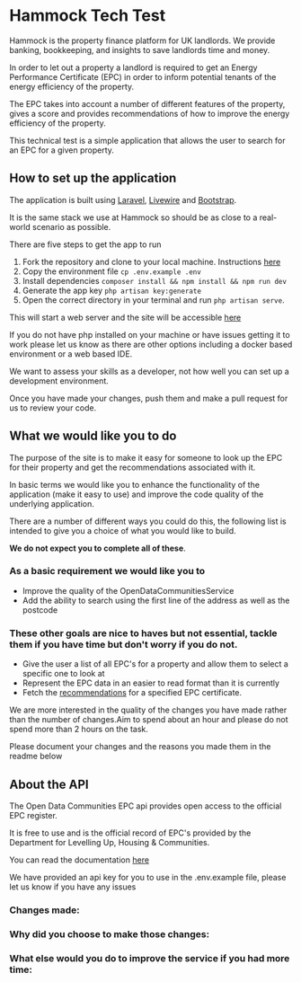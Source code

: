 
# Hammock Tech Test

Hammock is the property finance platform for UK landlords. We provide banking, bookkeeping, and insights to save landlords time and money.

In order to let out a property a landlord is required to get an Energy Performance Certificate (EPC) in order to inform potential tenants of the energy efficiency of the property. 

The EPC takes into account a number of different features of the property, gives a score and provides recommendations of how to improve the energy efficiency of the property.

This technical test is a simple application that allows the user to search for an EPC for a given property.

## How to set up the application

The application is built using [Laravel](https://laravel.com/docs/9.x), [Livewire](https://laravel-livewire.com/) and [Bootstrap](https://getbootstrap.com/docs/4.0/getting-started/introduction/).

It is the same stack we use at Hammock so should be as close to a real-world scenario as possible.

There are five steps to get the app to run

1. Fork the repository and clone to your local machine. Instructions [here](https://docs.github.com/en/github-ae@latest/get-started/quickstart/fork-a-repo#forking-a-repository)
2. Copy the environment file `cp .env.example .env`
3. Install dependencies `composer install && npm install && npm run dev`
4. Generate the app key `php artisan key:generate`
5. Open the correct directory in your terminal and run `php artisan serve`.

This will start a web server and the site will be accessible [here](http://localhost:8000/)

If you do not have php installed on your machine or have issues getting it to work please let us know as there are other options including a docker based environment or a web based IDE.

We want to assess your skills as a developer, not how well you can set up a development environment.

Once you have made your changes, push them and make a pull request for us to review your code.

## What we would like you to do

The purpose of the site is to make it easy for someone to look up the EPC for their property and get the recommendations associated with it.

In basic terms we would like you to enhance the functionality of the application (make it easy to use) and improve the code quality of the underlying application.

There are a number of different ways you could do this, the following list is intended to give you a choice of what you would like to build. 

**We do not expect you to complete all of these**. 

### As a basic requirement we would like you to

- Improve the quality of the OpenDataCommunitiesService
- Add the ability to search using the first line of the address as well as the postcode

### These other goals are nice to haves but not essential, tackle them if you have time but don't worry if you do not.

- Give the user a list of all EPC's for a property and allow them to select a specific one to look at
- Represent the EPC data in an easier to read format than it is currently
- Fetch the [recommendations](https://epc.opendatacommunities.org/docs/api/domestic#domestic-recommendations) for a specified EPC certificate.
  
We are more interested in the quality of the changes you have made rather than the number of changes.Aim to spend about an hour and please do not spend more than 2 hours on the task.

Please document your changes and the reasons you made them in the readme below

## About the API
The Open Data Communities EPC api provides open access to the official EPC register. 

It is free to use and is the official record of EPC's provided by the Department for Levelling Up, Housing & Communities. 

You can read the documentation [here](https://epc.opendatacommunities.org/docs/api) 

We have provided an api key for you to use in the .env.example file, please let us know if you have any issues

### Changes made:

### Why did you choose to make those changes:

### What else would you do to improve the service if you had more time:
